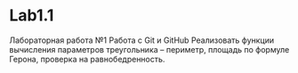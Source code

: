 # Lab1.1
Лабораторная работа №1 Работа с Git и GitHub
Реализовать функции вычисления параметров треугольника – периметр, площадь по формуле Герона, проверка на равнобедренность.
